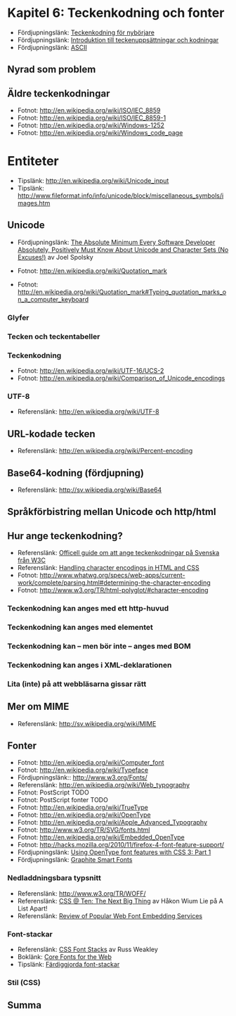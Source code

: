 # Kapitel 6: Teckenkodning och fonter

 * Fördjupningslänk: [Teckenkodning för nybörjare](http://www.w3.org/International/questions/qa-what-is-encoding)
 * Fördjupningslänk: [Introduktion till teckenuppsättningar och kodningar](http://www.w3.org/International/getting-started/characters.sv.php)
 * Fördjupningslänk: [ASCII](http://en.wikipedia.org/wiki/ASCII)

## Nyrad som problem

## Äldre teckenkodningar

 * Fotnot: http://en.wikipedia.org/wiki/ISO/IEC_8859
 * Fotnot: http://en.wikipedia.org/wiki/ISO/IEC_8859-1
 * Fotnot: http://en.wikipedia.org/wiki/Windows-1252
 * Fotnot: http://en.wikipedia.org/wiki/Windows_code_page

# Entiteter

 * Tipslänk: http://en.wikipedia.org/wiki/Unicode_input
 * Tipslänk: http://www.fileformat.info/info/unicode/block/miscellaneous_symbols/images.htm

## Unicode

 * Fördjupningslänk: [The Absolute Minimum Every Software Developer Absolutely, Positively Must Know About Unicode and Character Sets (No Excuses!)](http://www.joelonsoftware.com/articles/Unicode.html) av Joel Spolsky

 * Fotnot: http://en.wikipedia.org/wiki/Quotation_mark
 * Fotnot: http://en.wikipedia.org/wiki/Quotation_mark#Typing_quotation_marks_on_a_computer_keyboard

### Glyfer
### Tecken och teckentabeller
### Teckenkodning

 * Fotnot: http://en.wikipedia.org/wiki/UTF-16/UCS-2
 * Fotnot: http://en.wikipedia.org/wiki/Comparison_of_Unicode_encodings

### UTF-8

 * Referenslänk: http://en.wikipedia.org/wiki/UTF-8

## URL-kodade tecken

 * Referenslänk: http://en.wikipedia.org/wiki/Percent-encoding

## Base64-kodning (fördjupning)

 * Referenslänk: http://sv.wikipedia.org/wiki/Base64

## Språkförbistring mellan Unicode och http/html

## Hur ange teckenkodning?

 * Referenslänk: [Officell guide om att ange teckenkodningar på Svenska från W3C](http://www.w3c.se/resources/office/translations/articles/i18n/O-charset_100805.sv.utf8.html)
 * Referenslänk: [Handling character encodings in HTML and CSS](http://www.w3.org/International/tutorials/tutorial-char-enc/)
 * Fotnot: http://www.whatwg.org/specs/web-apps/current-work/complete/parsing.html#determining-the-character-encoding
 * Fotnot: http://www.w3.org/TR/html-polyglot/#character-encoding

### Teckenkodning kan anges med ett http-huvud
### Teckenkodning kan anges med elementet <meta>
### Teckenkodning kan – men bör inte – anges med BOM
### Teckenkodning kan anges i XML-deklarationen
### Lita (inte) på att webbläsarna gissar rätt

## Mer om MIME

 * Referenslänk: http://sv.wikipedia.org/wiki/MIME

## Fonter

 * Fotnot: http://en.wikipedia.org/wiki/Computer_font
 * Fotnot: http://en.wikipedia.org/wiki/Typeface
 * Fördjupningslänk:: http://www.w3.org/Fonts/
 * Referenslänk: http://en.wikipedia.org/wiki/Web_typography
 * Fotnot: PostScript TODO
 * Fotnot: PostScript fonter TODO
 * Fotnot: http://en.wikipedia.org/wiki/TrueType
 * Fotnot: http://en.wikipedia.org/wiki/OpenType
 * Fotnot: http://en.wikipedia.org/wiki/Apple_Advanced_Typography
 * Fotnot: http://www.w3.org/TR/SVG/fonts.html
 * Fotnot: http://en.wikipedia.org/wiki/Embedded_OpenType
 * Fotnot: http://hacks.mozilla.org/2010/11/firefox-4-font-feature-support/
 * Fördjupningslänk: [
Using OpenType font features with CSS 3: Part 1](http://blog.fontdeck.com/post/15777165734/opentype-1)
 * Fördjupningslänk: [Graphite Smart Fonts](http://junglecode.net/graphite/)

### Nedladdningsbara typsnitt

 * Referenslänk: http://www.w3.org/TR/WOFF/
 * Referenslänk: [CSS @ Ten: The Next Big Thing](http://www.alistapart.com/articles/cssatten) av Håkon Wium Lie på A List Apart!
 * Referenslänk: [Review of Popular Web Font Embedding Services](http://www.smashingmagazine.com/2010/10/20/review-of-popular-web-font-embedding-services/)

### Font-stackar

 * Referenslänk: [CSS Font Stacks](http://www.maxdesign.com.au/articles/font-stacks/) av Russ Weakley
 * Boklänk: [Core Fonts for the Web](http://en.wikipedia.org/wiki/Core_fonts_for_the_Web)
 * Tipslänk: [Färdiggjorda font-stackar](http://cssfontstack.com/)

### Stil (CSS)

## Summa



